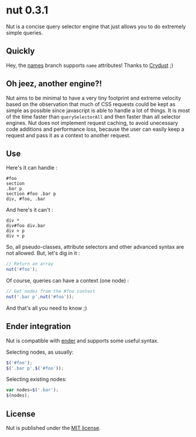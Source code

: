 nut 0.3.1
=========

Nut is a concise query selector engine that just allows you to do extremely simple queries.

Quickly
-------

Hey, the [names](https://github.com/pyrsmk/nut/tree/names) branch supports `name` attributes! Thanks to [Crydust](https://github.com/Crydust) ;)

Oh jeez, another engine?!
-------------------------

Nut aims to be minimal to have a very tiny footprint and extreme velocity based on the observation that much of CSS requests could be kept as simple as possible since javascript is able to handle a lot of things. It is most of the time faster than `querySelectorAll` and then faster than all selector engines. Nut does not implement request caching, to avoid unecessary code additions and performance loss, because the user can easily keep a request and pass it as a context to another request.

Use
---

Here's it can handle :

```
#foo
section
.bar p
section #foo .bar p
div, #foo, .bar
```

And here's it can't :

```
div *
div#foo div.bar
div > p
div + p
```

So, all pseudo-classes, attribute selectors and other advanced syntax are not allowed. But, let's dig in it :

```javascript
// Return an array
nut('#foo');
```

Of course, queries can have a context (one node) :

```javascript
// Get nodes from the #foo context
nut('.bar p',nut('#foo'));
```

And that's all you need to know ;)

Ender integration
-----------------

Nut is compatible with [ender](http://ender.jit.su) and supports some useful syntax.

Selecting nodes, as usually:

```javascript
$('#foo');
$('.bar p',$('#foo'));
```

Selecting existing nodes:

```javascript
var nodes=$('.bar');
$(nodes);
```

License
-------

Nut is published under the [MIT license](http://dreamysource.mit-license.org).
